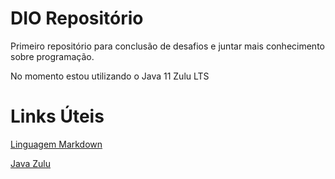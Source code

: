 # DIO Repositório
Primeiro repositório para conclusão de desafios e juntar mais conhecimento sobre programação.

No momento estou utilizando o Java 11 Zulu LTS

# Links Úteis
[Linguagem Markdown](https://docs.pipz.com/central-de-ajuda/learning-center/guia-basico-de-markdown#open)

[Java Zulu](https://www.azul.com/downloads/?package=jdk)
